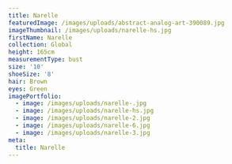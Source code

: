 ```yaml
---
title: Narelle
featuredImage: /images/uploads/abstract-analog-art-390089.jpg
imageThumbnail: /images/uploads/narelle-hs.jpg
firstName: Narelle
collection: Global
height: 165cm
measurementType: bust
size: '10'
shoeSize: '8'
hair: Brown
eyes: Green
imagePortfolio:
  - image: /images/uploads/narelle-.jpg
  - image: /images/uploads/narelle-hs.jpg
  - image: /images/uploads/narelle-2.jpg
  - image: /images/uploads/narelle-6.jpg
  - image: /images/uploads/narelle-3.jpg
meta:
  title: Narelle
---
```


